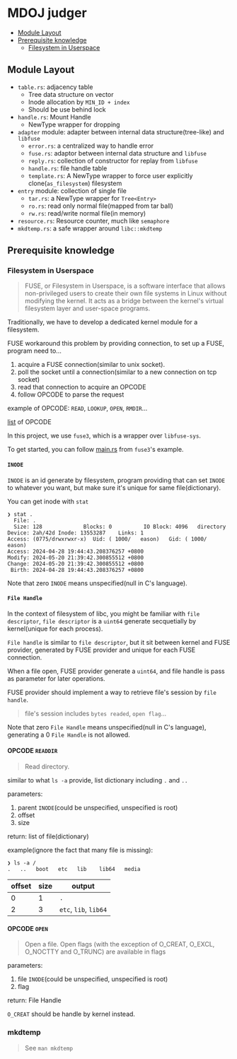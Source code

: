 MDOJ judger
===

* [Module Layout](#module-layout)
* [Prerequisite knowledge](#prerequisite-knowledge)
  * [Filesystem in Userspace](#filesystem-in-userspace)

## Module Layout

- `table.rs`: adjacency table
  - Tree data structure on vector
  - Inode allocation by `MIN_ID + index`
  - Should be use behind lock
- `handle.rs`: Mount Handle
  - NewType wrapper for dropping
- `adapter` module: adapter between internal data structure(tree-like) and `libfuse`
  - `error.rs`: a centralized way to handle error
  - `fuse.rs`: adaptor between internal data structure and `libfuse`
  - `reply.rs`: collection of constructor for replay from `libfuse`
  - `handle.rs`: file handle table
  - `template.rs`: A NewType wrapper to force user explicitly clone(`as_filesystem`) filesystem
- `entry` module: collection of single file
  - `tar.rs`: a NewType wrapper for `Tree<Entry>`
  - `ro.rs`: read only normal file(mapped from tar ball)
  - `rw.rs`: read/write normal file(in memory)
- `resource.rs`: Resource counter, much like `semaphore`
- `mkdtemp.rs`: a safe wrapper around `libc::mkdtemp`

## Prerequisite knowledge

### Filesystem in Userspace

> FUSE, or Filesystem in Userspace, is a software interface that allows non-privileged users to create their own file systems in Linux without modifying the kernel.  It acts as a bridge between the kernel's virtual filesystem layer and user-space programs.

Traditionally, we have to develop a dedicated kernel module for a filesystem.

FUSE workaround this problem by providing connection, to set up a FUSE, program need to...

1. acquire a FUSE connection(similar to unix socket).
2. poll the socket until a connection(similar to a new connection on tcp socket)
3. read that connection to acquire an OPCODE
4. follow OPCODE to parse the request

example of OPCODE: `READ`, `LOOKUP`, `OPEN`, `RMDIR`...

[list](https://github.com/libfuse/libfuse/blob/6476b1c3ccde2fc4e8755858c96debf55aa0574b/lib/fuse_lowlevel.c#L2619) of OPCODE

In this project, we use `fuse3`, which is a wrapper over `libfuse-sys`.

To get started, you can follow [main.rs](https://github.com/Sherlock-Holo/fuse3/blob/master/examples/src/memfs/main.rs) from `fuse3`'s example.

#### `INODE`

`INODE` is an id generate by filesystem, program providing that can set `INODE` to whatever you want, but make sure it's unique for same file(dictionary).

You can get inode with `stat`
```
❯ stat .
  File: .
  Size: 128             Blocks: 0          IO Block: 4096   directory
Device: 2ah/42d Inode: 13553287    Links: 1
Access: (0775/drwxrwxr-x)  Uid: ( 1000/   eason)   Gid: ( 1000/   eason)
Access: 2024-04-28 19:44:43.208376257 +0800
Modify: 2024-05-20 21:39:42.300855512 +0800
Change: 2024-05-20 21:39:42.300855512 +0800
 Birth: 2024-04-28 19:44:43.208376257 +0800
```

Note that zero `INODE` means unspecified(null in C's language). 

#### `File Handle`

In the context of filesystem of libc, you might be familiar with `file descriptor`, `file descriptor` is a `uint64` generate secquetially by kernel(unique for each process).

`File handle` is similar to `file descriptor`, but it sit between kernel and FUSE provider, generated by FUSE provider and unique for each FUSE connection.

When a file open, FUSE provider generate a `uint64`, and file handle is pass as parameter for later operations.

FUSE provider should implement a way to retrieve file's session by `file handle`.

> file's session includes `bytes readed`, `open flag`...

Note that zero `File Handle` means unspecified(null in C's language), generating a 0 `File Handle` is not allowed. 

#### OPCODE `READDIR`

> Read directory.

similar to what `ls -a` provide, list dictionary including `.` and `..`

parameters:
1. parent `INODE`(could be unspecified, unspecified is root)
2. offset 
3. size

return: list of file(dictionary)

example(ignore the fact that many file is missing):

```
❯ ls -a /
.   ..   boot   etc   lib    lib64   media
```

| offset  | size  | output |
|  ----  | ----  | --- |
| 0  | 1 | `.` |
| 2 | 3 | `etc`, `lib`, `lib64` |

#### OPCODE `OPEN`

> Open a file. Open flags (with the exception of O_CREAT, O_EXCL, O_NOCTTY and O_TRUNC) are available in flags

parameters:
1. file `INODE`(could be unspecified, unspecified is root)
2. flag

return: File Handle

`O_CREAT` should be handle by kernel instead.

### mkdtemp

> See `man mkdtemp`
